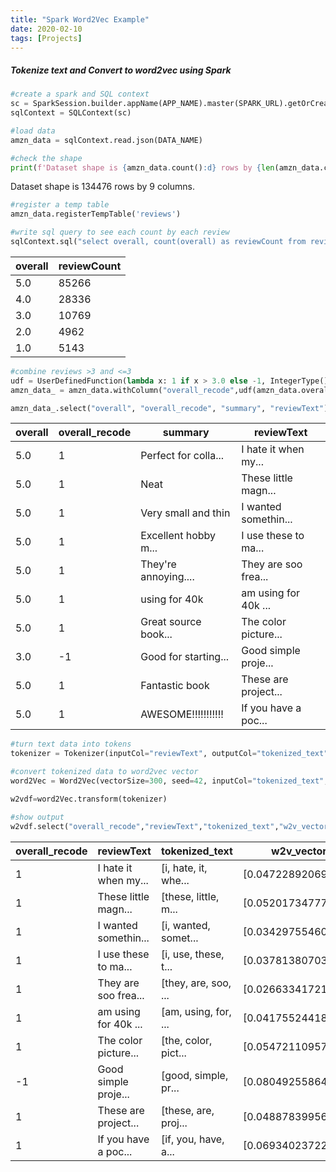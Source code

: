 ```yaml
---
title: "Spark Word2Vec Example"
date: 2020-02-10
tags: [Projects]
---
```


##### Tokenize text and Convert to word2vec using Spark

```python
#create a spark and SQL context
sc = SparkSession.builder.appName(APP_NAME).master(SPARK_URL).getOrCreate()
sqlContext = SQLContext(sc)

#load data
amzn_data = sqlContext.read.json(DATA_NAME)	

#check the shape
print(f'Dataset shape is {amzn_data.count():d} rows by {len(amzn_data.columns):d} columns.')
```

Dataset shape is 134476 rows by 9 columns.

```python
#register a temp table
amzn_data.registerTempTable('reviews')

#write sql query to see each count by each review
sqlContext.sql("select overall, count(overall) as reviewCount from reviews group by overall order by overall desc").show()
```
overall | reviewCount
--- | --- 
5.0 | 85266
4.0 | 28336
3.0 | 10769
2.0 | 4962
1.0 | 5143

```python
#combine reviews >3 and <=3
udf = UserDefinedFunction(lambda x: 1 if x > 3.0 else -1, IntegerType())
amzn_data_ = amzn_data.withColumn("overall_recode",udf(amzn_data.overall))

amzn_data_.select("overall", "overall_recode", "summary", "reviewText").show(10)
```
overall | overall_recode | summary | reviewText 
--- | --- | --- | ---
5.0| 1|Perfect for colla...|I hate it when my...
5.0| 1|Neat|These little magn...|
5.0| 1| Very small and thin|I wanted somethin...
5.0| 1|Excellent hobby m...|I use these to ma...
5.0| 1|They're annoying....|They are soo frea...
5.0| 1|using for 40k|am using for 40k ...
5.0| 1|Great source book...|The color picture...
3.0| -1|Good for starting...|Good simple proje...
5.0| 1|Fantastic book|These are project...
5.0| 1| AWESOME!!!!!!!!!!!|If you have a poc...


```python
#turn text data into tokens
tokenizer = Tokenizer(inputCol="reviewText", outputCol="tokenized_text").transform(amzn_data_)

#convert tokenized data to word2vec vector
word2Vec = Word2Vec(vectorSize=300, seed=42, inputCol="tokenized_text", outputCol="w2v_vector").fit(tokenizer)

w2vdf=word2Vec.transform(tokenizer)

#show output
w2vdf.select("overall_recode","reviewText","tokenized_text","w2v_vector").show(10)
```
overall_recode| reviewText| tokenized_text| w2v_vector
--- | --- | --- | ---
1|I hate it when my...|[i, hate, it, whe...|[0.04722892069889...
1|These little magn...|[these, little, m...|[0.05201734777475...
1|I wanted somethin...|[i, wanted, somet...|[0.03429755460181...
1|I use these to ma...|[i, use, these, t...|[0.03781380703938...
1|They are soo frea...|[they, are, soo, ...|[0.02663341721571...
1|am using for 40k ...|[am, using, for, ...|[0.04175524418263...
1|The color picture...|[the, color, pict...|[0.05472110957634...
-1|Good simple proje...|[good, simple, pr...|[0.08049255864823...
1|These are project...|[these, are, proj...|[0.04887839956095...
1|If you have a poc...|[if, you, have, a...|[0.06934023722104...
